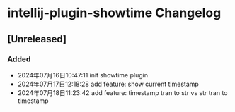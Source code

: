 <!-- Keep a Changelog guide -> https://keepachangelog.com -->

# intellij-plugin-showtime Changelog

## [Unreleased]

### Added

- 2024年07月16日10:47:11 init showtime plugin
- 2024年07月17日12:18:28 add feature: show current timestamp
- 2024年07月18日11:23:42 add feature: timestamp tran to str vs str tran to timestamp
